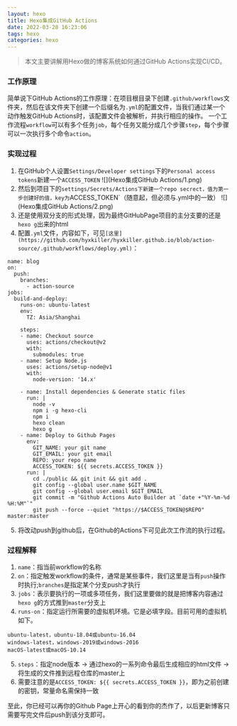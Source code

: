 ```yaml
---
layout: hexo
title: Hexo集成GitHub Actions
date: 2022-03-28 16:23:06
tags: hexo
categories: hexo 
---
```


> 本文主要讲解用Hexo做的博客系统如何通过GitHub Actions实现CI/CD。

### 工作原理
简单说下GitHub Actions的工作原理：在项目根目录下创建`.github/workflows`文件夹，然后在该文件夹下创建一个后缀名为`.yml`的配置文件，当我们通过某一个动作触发GitHub Actions时，该配置文件会被解析，并执行相应的操作。
一个工作流程`workflow`可以有多个任务`job`，每个任务又能分成几个步骤`step`，每个步骤可以一次执行多个命令`action`。

### 实现过程
1. 在GitHub个人设置`Settings/Developer settings`下的`Personal access tokens`新建一个`ACCESS_TOKEN`
![](Hexo集成GitHub Actions/1.png)
2. 然后到项目下的`settings/Secrets/Actions下新建一个repo secrect，值为第一步创建好的值，key为`ACCESS_TOKEN`（随意起，但必须与.yml中的一致）
![](Hexo集成GitHub Actions/2.png)
3. 还是使用双分支的形式处理，因为最终GitHubPage项目的主分支要的还是`hexo g`出来的html
4. 配置`.yml`文件，内容如下，可见`[这里](https://github.com/hyxkiller/hyxkiller.github.io/blob/action-source/.github/workflows/deploy.yml)`：
  ```
  name: blog
  on: 
    push:
      branches:
        - action-source
  jobs:
    build-and-deploy:
      runs-on: ubuntu-latest
      env:
        TZ: Asia/Shanghai
      
      steps:
      - name: Checkout source
        uses: actions/checkout@v2
        with:
          submodules: true
      - name: Setup Node.js
        uses: actions/setup-node@v1
        with:
          node-version: '14.x'

      - name: Install dependencies & Generate static files
        run: |
          node -v
          npm i -g hexo-cli
          npm i
          hexo clean
          hexo g
      - name: Deploy to Github Pages
        env:
          GIT_NAME: your git name
          GIT_EMAIL: your git email
          REPO: your repo name
          ACCESS_TOKEN: ${{ secrets.ACCESS_TOKEN }}
        run: |
          cd ./public && git init && git add .
          git config --global user.name $GIT_NAME
          git config --global user.email $GIT_EMAIL
          git commit -m "Github Actions Auto Builder at `date +"%Y-%m-%d %H:%M"`"
          git push --force --quiet "https://$ACCESS_TOKEN@$REPO" master:master
  ```
5. 将改动push到github后，在Github的Actions下可见此次工作流的执行过程。

### 过程解释
1. `name`：指当前workflow的名称
2. `on`：指定触发workflow的条件，通常是某些事件，我们这里是当有`push`操作时执行;`branches`是指定某个分支push才执行
3. `jobs`：表示要执行的一项或多项任务，我们这里要做的就是把博客内容通过`hexo g`的方式推到`master`分支上
4. `runs-on`：指定运行所需要的虚拟机环境。它是必填字段。目前可用的虚拟机如下。
```
ubuntu-latest，ubuntu-18.04或ubuntu-16.04
windows-latest，windows-2019或windows-2016
macOS-latest或macOS-10.14
```
5. `steps`：指定node版本 -> 通过hexo的一系列命令最后生成相应的html文件 -> 将生成的文件推到远程仓库的master上
6. 需要注意的是`ACCESS_TOKEN: ${{ secrets.ACCESS_TOKEN }}`，即为之前创建的密钥，常量命名需保持一致

至此，你已经可以再你的Github Page上开心的看到你的杰作了，以后更新博客只需要写完文件后push到该分支即可。